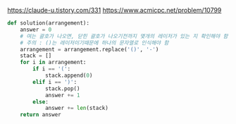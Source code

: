 https://claude-u.tistory.com/331
https://www.acmicpc.net/problem/10799

```python
def solution(arrangement):
    answer = 0
    # 여는 괄호가 나오면, 닫힌 괄호가 나오기전까지 몇개의 레이저가 있는 지 확인해야 함 
    # 주의 : ()는 레이저이기때문에 하나의 문자열로 인식해야 함 
    arrangement = arrangement.replace('()', '-')
    stack = []
    for i in arrangement:
        if i == '(':
            stack.append(0)
        elif i == ')':
            stack.pop()  
            answer += 1
        else:
            answer += len(stack)
    return answer
 ```
